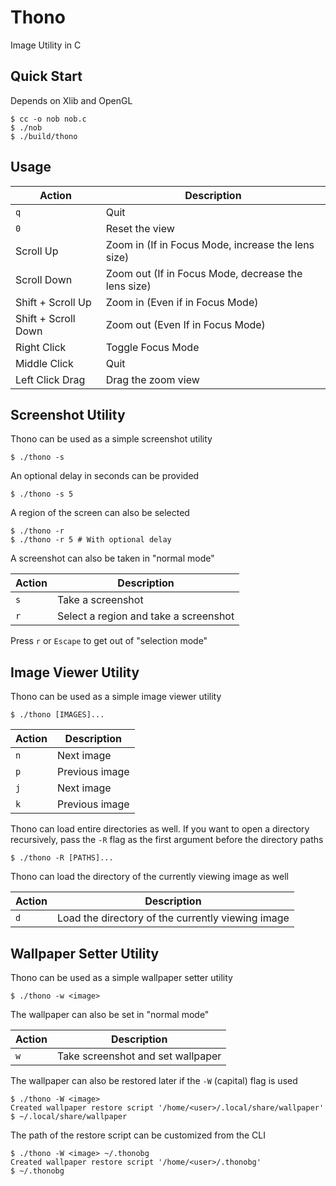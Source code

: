 # Thono
Image Utility in C

## Quick Start
Depends on Xlib and OpenGL

```console
$ cc -o nob nob.c
$ ./nob
$ ./build/thono
```

## Usage
| Action              | Description                                         |
| ------------------- | --------------------------------------------------- |
| `q`                 | Quit                                                |
| `0`                 | Reset the view                                      |
| Scroll Up           | Zoom in (If in Focus Mode, increase the lens size)  |
| Scroll Down         | Zoom out (If in Focus Mode, decrease the lens size) |
| Shift + Scroll Up   | Zoom in (Even if in Focus Mode)                     |
| Shift + Scroll Down | Zoom out (Even If in Focus Mode)                    |
| Right Click         | Toggle Focus Mode                                   |
| Middle Click        | Quit                                                |
| Left Click Drag     | Drag the zoom view                                  |

## Screenshot Utility
Thono can be used as a simple screenshot utility

```console
$ ./thono -s
```

An optional delay in seconds can be provided

```console
$ ./thono -s 5
```

A region of the screen can also be selected

```console
$ ./thono -r
$ ./thono -r 5 # With optional delay
```

A screenshot can also be taken in "normal mode"

| Action          | Description                                         |
| --------------- | --------------------------------------------------- |
| `s`             | Take a screenshot                                   |
| `r`             | Select a region and take a screenshot               |

Press `r` or `Escape` to get out of "selection mode"

## Image Viewer Utility
Thono can be used as a simple image viewer utility

```console
$ ./thono [IMAGES]...
```

| Action          | Description                                         |
| --------------- | --------------------------------------------------- |
| `n`             | Next image                                          |
| `p`             | Previous image                                      |
| `j`             | Next image                                          |
| `k`             | Previous image                                      |

Thono can load entire directories as well. If you want to open a directory
recursively, pass the `-R` flag as the first argument before the directory
paths

```console
$ ./thono -R [PATHS]...
```

Thono can load the directory of the currently viewing image as well

| Action          | Description                                         |
| --------------- | --------------------------------------------------- |
| `d`             | Load the directory of the currently viewing image   |

## Wallpaper Setter Utility
Thono can be used as a simple wallpaper setter utility

```console
$ ./thono -w <image>
```

The wallpaper can also be set in "normal mode"

| Action          | Description                                         |
| --------------- | --------------------------------------------------- |
| `w`             | Take screenshot and set wallpaper                   |

The wallpaper can also be restored later if the `-W` (capital) flag is used

```console
$ ./thono -W <image>
Created wallpaper restore script '/home/<user>/.local/share/wallpaper'
$ ~/.local/share/wallpaper
```

The path of the restore script can be customized from the CLI

```console
$ ./thono -W <image> ~/.thonobg
Created wallpaper restore script '/home/<user>/.thonobg'
$ ~/.thonobg
```
